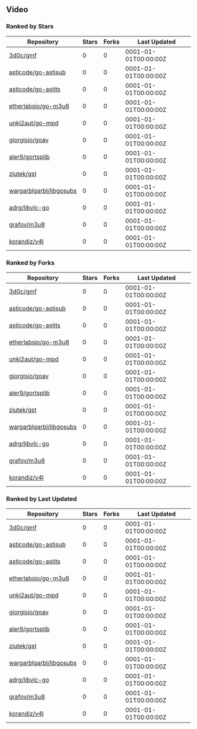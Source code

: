 ## Video

### Ranked by Stars

| Repository | Stars | Forks | Last Updated |
|------------|-------|-------|--------------|
| [3d0c/gmf](https://github.com/3d0c/gmf) | 0 | 0 | 0001-01-01T00:00:00Z |
| [asticode/go-astisub](https://github.com/asticode/go-astisub) | 0 | 0 | 0001-01-01T00:00:00Z |
| [asticode/go-astits](https://github.com/asticode/go-astits) | 0 | 0 | 0001-01-01T00:00:00Z |
| [etherlabsio/go-m3u8](https://github.com/etherlabsio/go-m3u8) | 0 | 0 | 0001-01-01T00:00:00Z |
| [unki2aut/go-mpd](https://github.com/unki2aut/go-mpd) | 0 | 0 | 0001-01-01T00:00:00Z |
| [giorgisio/goav](https://github.com/giorgisio/goav) | 0 | 0 | 0001-01-01T00:00:00Z |
| [aler9/gortsplib](https://github.com/aler9/gortsplib) | 0 | 0 | 0001-01-01T00:00:00Z |
| [ziutek/gst](https://github.com/ziutek/gst) | 0 | 0 | 0001-01-01T00:00:00Z |
| [wargarblgarbl/libgosubs](https://github.com/wargarblgarbl/libgosubs) | 0 | 0 | 0001-01-01T00:00:00Z |
| [adrg/libvlc-go](https://github.com/adrg/libvlc-go) | 0 | 0 | 0001-01-01T00:00:00Z |
| [grafov/m3u8](https://github.com/grafov/m3u8) | 0 | 0 | 0001-01-01T00:00:00Z |
| [korandiz/v4l](https://github.com/korandiz/v4l) | 0 | 0 | 0001-01-01T00:00:00Z |

### Ranked by Forks

| Repository | Stars | Forks | Last Updated |
|------------|-------|-------|--------------|
| [3d0c/gmf](https://github.com/3d0c/gmf) | 0 | 0 | 0001-01-01T00:00:00Z |
| [asticode/go-astisub](https://github.com/asticode/go-astisub) | 0 | 0 | 0001-01-01T00:00:00Z |
| [asticode/go-astits](https://github.com/asticode/go-astits) | 0 | 0 | 0001-01-01T00:00:00Z |
| [etherlabsio/go-m3u8](https://github.com/etherlabsio/go-m3u8) | 0 | 0 | 0001-01-01T00:00:00Z |
| [unki2aut/go-mpd](https://github.com/unki2aut/go-mpd) | 0 | 0 | 0001-01-01T00:00:00Z |
| [giorgisio/goav](https://github.com/giorgisio/goav) | 0 | 0 | 0001-01-01T00:00:00Z |
| [aler9/gortsplib](https://github.com/aler9/gortsplib) | 0 | 0 | 0001-01-01T00:00:00Z |
| [ziutek/gst](https://github.com/ziutek/gst) | 0 | 0 | 0001-01-01T00:00:00Z |
| [wargarblgarbl/libgosubs](https://github.com/wargarblgarbl/libgosubs) | 0 | 0 | 0001-01-01T00:00:00Z |
| [adrg/libvlc-go](https://github.com/adrg/libvlc-go) | 0 | 0 | 0001-01-01T00:00:00Z |
| [grafov/m3u8](https://github.com/grafov/m3u8) | 0 | 0 | 0001-01-01T00:00:00Z |
| [korandiz/v4l](https://github.com/korandiz/v4l) | 0 | 0 | 0001-01-01T00:00:00Z |

### Ranked by Last Updated

| Repository | Stars | Forks | Last Updated |
|------------|-------|-------|--------------|
| [3d0c/gmf](https://github.com/3d0c/gmf) | 0 | 0 | 0001-01-01T00:00:00Z |
| [asticode/go-astisub](https://github.com/asticode/go-astisub) | 0 | 0 | 0001-01-01T00:00:00Z |
| [asticode/go-astits](https://github.com/asticode/go-astits) | 0 | 0 | 0001-01-01T00:00:00Z |
| [etherlabsio/go-m3u8](https://github.com/etherlabsio/go-m3u8) | 0 | 0 | 0001-01-01T00:00:00Z |
| [unki2aut/go-mpd](https://github.com/unki2aut/go-mpd) | 0 | 0 | 0001-01-01T00:00:00Z |
| [giorgisio/goav](https://github.com/giorgisio/goav) | 0 | 0 | 0001-01-01T00:00:00Z |
| [aler9/gortsplib](https://github.com/aler9/gortsplib) | 0 | 0 | 0001-01-01T00:00:00Z |
| [ziutek/gst](https://github.com/ziutek/gst) | 0 | 0 | 0001-01-01T00:00:00Z |
| [wargarblgarbl/libgosubs](https://github.com/wargarblgarbl/libgosubs) | 0 | 0 | 0001-01-01T00:00:00Z |
| [adrg/libvlc-go](https://github.com/adrg/libvlc-go) | 0 | 0 | 0001-01-01T00:00:00Z |
| [grafov/m3u8](https://github.com/grafov/m3u8) | 0 | 0 | 0001-01-01T00:00:00Z |
| [korandiz/v4l](https://github.com/korandiz/v4l) | 0 | 0 | 0001-01-01T00:00:00Z |

